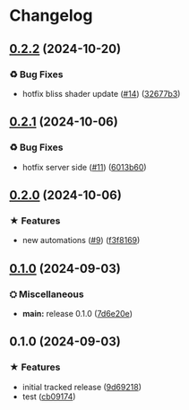 # Changelog

## [0.2.2](https://github.com/Superd22/tayiocraft/compare/fabric-v0.2.1...fabric-v0.2.2) (2024-10-20)


### ♻ Bug Fixes

* hotfix bliss shader update ([#14](https://github.com/Superd22/tayiocraft/issues/14)) ([32677b3](https://github.com/Superd22/tayiocraft/commit/32677b3ce02a1f0b0a05dcd780e51c48d508a60d))

## [0.2.1](https://github.com/Superd22/tayiocraft/compare/fabric-v0.2.0...fabric-v0.2.1) (2024-10-06)


### ♻ Bug Fixes

* hotfix server side ([#11](https://github.com/Superd22/tayiocraft/issues/11)) ([6013b60](https://github.com/Superd22/tayiocraft/commit/6013b609105771d2640cdd2b45b73f29bb137574))

## [0.2.0](https://github.com/Superd22/tayiocraft/compare/fabric-v0.1.0...fabric-v0.2.0) (2024-10-06)


### ★ Features

* new automations ([#9](https://github.com/Superd22/tayiocraft/issues/9)) ([f3f8169](https://github.com/Superd22/tayiocraft/commit/f3f81695bbc9f80973abf4172344e0453e45276e))

## [0.1.0](https://github.com/Superd22/tayiocraft/compare/fabric-v1.0.0...fabric-v0.1.0) (2024-09-03)


### ⛭ Miscellaneous

* **main:** release 0.1.0 ([7d6e20e](https://github.com/Superd22/tayiocraft/commit/7d6e20ef07c395fcab1759b562d7d1945d3701b7))

## 0.1.0 (2024-09-03)


### ★ Features

* initial tracked release ([9d69218](https://github.com/Superd22/tayiocraft/commit/9d69218d1966815cc2fa6fb08e8408ad9076d0d2))
* test ([cb09174](https://github.com/Superd22/tayiocraft/commit/cb09174d1f4614a3bcce054b876bf0fb1fe2b409))
